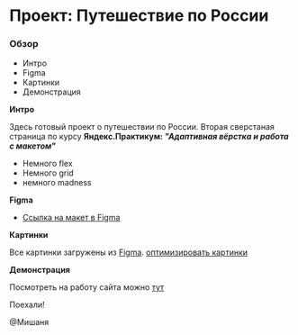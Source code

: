 # Проект: Путешествие по России



### Обзор
* Интро
* Figma
* Картинки
* Демонстрация

**Интро**

Здесь готовый проект о путешествии по России.
Вторая сверстаная страница по курсу __Яндекс.Практикум: *"Адаптивная вёрстка и работа с макетом"*__

* Немного flex
* Немного grid
* немного madness

**Figma**

* [Ссылка на макет в Figma](https://www.figma.com/file/5S2WSbEFL6awjVWJ0NWL8Q/Sprint-3_-Russia-_-desktop-mobile?node-id=28503%3A0)

**Картинки**

Все картинки загружены из [Figma](https://www.figma.com/file/5S2WSbEFL6awjVWJ0NWL8Q/Sprint-3_-Russia-_-desktop-mobile?node-id=28503%3A0).
[оптимизировать картинки](https://tinypng.com/)

**Демонстрация**

Посмотреть на работу сайта можно [тут](https://svetoniy.github.io/russian-travel/index.html)

Поехали!

@Мишаня
